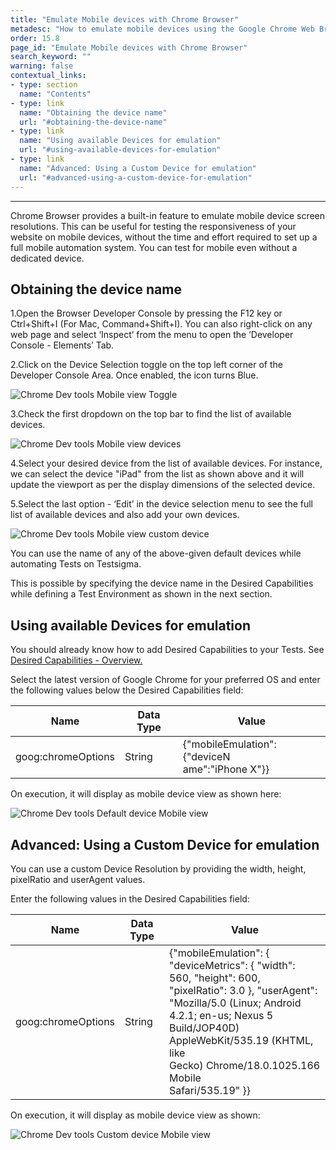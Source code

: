 ```yaml
---
title: "Emulate Mobile devices with Chrome Browser"
metadesc: "How to emulate mobile devices using the Google Chrome Web Browser for Mobile Websites"
order: 15.8
page_id: "Emulate Mobile devices with Chrome Browser"
search_keyword: ""
warning: false
contextual_links:
- type: section
  name: "Contents"
- type: link
  name: "Obtaining the device name"
  url: "#obtaining-the-device-name"
- type: link
  name: "Using available Devices for emulation"
  url: "#using-available-devices-for-emulation"
- type: link
  name: "Advanced: Using a Custom Device for emulation"
  url: "#advanced-using-a-custom-device-for-emulation"
---
```

---

Chrome Browser provides a built-in feature to emulate mobile device screen resolutions. This can be useful for testing the responsiveness of your website on mobile devices, without the time and effort required to set up a full mobile automation system. You can test for mobile even without a dedicated device.

## **Obtaining the device name**

1.Open the Browser Developer Console by pressing the F12 key or Ctrl+Shift+I (For Mac, Command+Shift+I). You can also right-click on any web page and select ‘Inspect’ from the menu to open the ‘Developer Console - Elements’ Tab.

2.Click on the Device Selection toggle on the top left corner of the Developer Console Area. Once enabled, the icon turns Blue.

![Chrome Dev tools Mobile view Toggle](https://docs.testsigma.com/images/emulate-mobile-devices-with-chrome/chrome-dev-tools-mobile-view-toggle.png)

3.Check the first dropdown on the top bar to find the list of available devices.

![Chrome Dev tools Mobile view devices](https://docs.testsigma.com/images/emulate-mobile-devices-with-chrome/chrome-dev-tools-mobile-view-devices.png)

4.Select your desired device from the list of available devices.
For instance, we can select the device "iPad" from the list as shown above and it will update the viewport as per the display dimensions of the selected device.

5.Select the last option - ‘Edit’ in the device selection menu to see the full list of available devices and also add your own devices.

![Chrome Dev tools Mobile view custom device](https://docs.testsigma.com/images/emulate-mobile-devices-with-chrome/chrome-dev-tools-mobile-view-custom-device.png)

You can use the name of any of the above-given default devices while automating Tests on Testsigma. 

This is possible by specifying the device name in the Desired Capabilities while defining a Test Environment as shown in the next section.

## **Using available Devices for emulation**

You should already know how to add Desired Capabilities to your Tests. See [Desired Capabilities - Overview.](https://testsigma.com/docs/desired-capabilities/overview/)

Select the latest version of Google Chrome for your preferred OS and enter the following values below the Desired Capabilities field:

|Name|Data Type|Value|
|---|---|---|
|goog:chromeOptions|String|{"mobileEmulation":{"deviceN<br>ame":"iPhone X"}}|

On execution, it will display as mobile device view as shown here:

![Chrome Dev tools Default device Mobile view](https://docs.testsigma.com/images/emulate-mobile-devices-with-chrome/chrome-dev-tools-default-device-mobile-view.png)

## **Advanced: Using a Custom Device for emulation**

You can use a custom Device Resolution by providing the width, height, pixelRatio and userAgent values.

Enter the following values in the Desired Capabilities field:

|Name|Data Type|Value|
|---|---|---|
|goog:chromeOptions|String|{"mobileEmulation": { "deviceMetrics": { "width": <br>560, "height": 600, "pixelRatio": 3.0    }, "userAgent": <br>"Mozilla/5.0 (Linux; Android 4.2.1; en-us; Nexus 5 <br>Build/JOP40D) AppleWebKit/535.19 (KHTML, like <br>Gecko) Chrome/18.0.1025.166 Mobile <br>Safari/535.19"  }}|

On execution, it will display as mobile device view as shown:

![Chrome Dev tools Custom device Mobile view](https://docs.testsigma.com/images/emulate-mobile-devices-with-chrome/chrome-dev-tools-custom-device-mobile-view.png)




